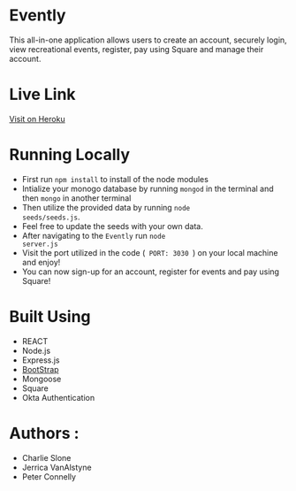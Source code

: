 # Evently
This all-in-one application allows users to create an account, securely login, view recreational events, register, pay using Square and manage their account.
# Live Link
[Visit on Heroku](https://evently2020.herokuapp.com/)

# Running Locally
- First run <code>npm install</code> to install of the node modules
- Intialize your monogo database by running <code>mongod</code> in the terminal and then <code>mongo</code> in another terminal
- Then utilize the provided data by running <code>node seeds/seeds.js</code>. 
- Feel free to update the seeds with your own data. 
- After navigating to the <code>Evently</code> run <code>node server.js </code>
- Visit the port utilized in the code (<code> PORT: 3030 </code>) on your local machine and enjoy!
- You can now sign-up for an account, register for events and pay using Square!

# Built Using
- REACT
- Node.js
- Express.js
- [BootStrap](http://getbootstrap.com/)
- Mongoose
- Square
- Okta Authentication

# Authors :
- Charlie Slone
- Jerrica VanAlstyne
- Peter Connelly
